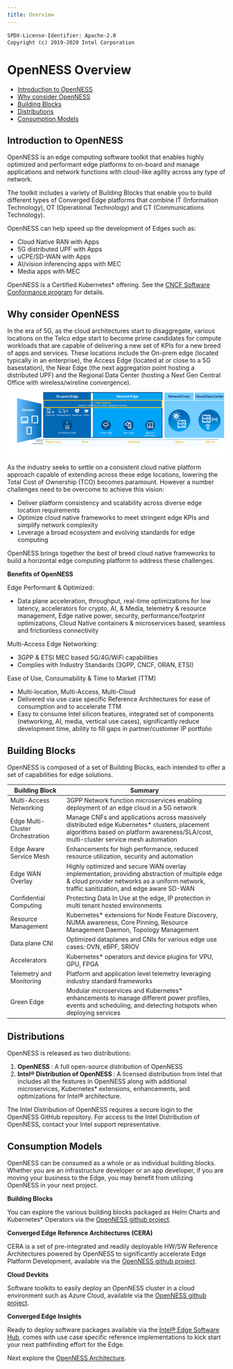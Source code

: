 ```yaml
---
title: Overview
---
```

```text
SPDX-License-Identifier: Apache-2.0
Copyright (c) 2019-2020 Intel Corporation
```

<!-- omit in toc -->
# OpenNESS Overview

- [Introduction to OpenNESS](#introduction-to-openness)
- [Why consider OpenNESS](#why-consider-openness)
- [Building Blocks](#building-blocks)
- [Distributions](#distributions)
- [Consumption Models](#consumption-models)

## Introduction to OpenNESS 

OpenNESS is an edge computing software toolkit that enables highly optimized and performant edge platforms to on-board and manage applications and network functions with cloud-like agility across any type of network.

The toolkit includes a variety of Building Blocks that enable you to build different types of Converged Edge platforms that combine IT (Information Technology), OT (Operational Technology) and CT (Communications Technology).

OpenNESS can help speed up the development of Edges such as:

- Cloud Native RAN with Apps
- 5G distributed UPF with Apps
- uCPE/SD-WAN with Apps
- AI/vision inferencing apps with MEC 
- Media apps with MEC

OpenNESS is a Certified Kubernetes* offering. See the [CNCF Software Conformance program](https://www.cncf.io/certification/software-conformance/) for details.

## Why consider OpenNESS

In the era of 5G, as the cloud architectures start to disaggregate, various locations on the Telco edge start to become prime candidates for compute workloads that are capable of delivering a new set of KPIs for a new breed of apps and services. These locations include the On-prem edge (located typically in an enterprise), the Access Edge (located at or close to a 5G basestation), the Near Edge (the next aggregation point hosting a distributed UPF) and the Regional Data Center (hosting a Next Gen Central Office with wireless/wireline convergence).

![](arch-images/multi-location-edge.png)

As the industry seeks to settle on a consistent cloud native platform approach capable of extending across these edge locations, lowering the Total Cost of Ownership (TCO) becomes paramount.  However a number challenges need to be overcome to achieve this vision:

- Deliver platform consistency and scalability across diverse edge location requirements
- Optimize cloud native frameworks to meet stringent edge KPIs and simplify network complexity
- Leverage a broad ecosystem and evolving standards for edge computing

OpenNESS brings together the best of breed cloud native frameworks to build a horizontal edge computing platform to address these challenges.

**Benefits of OpenNESS**

Edge Performant & Optimized: 

- Data plane acceleration, throughput, real-time optimizations for low latency, accelerators for crypto, AI, & Media, telemetry & resource management, Edge native power, security, performance/footprint optimizations, Cloud Native containers & microservices based, seamless and frictionless connectivity

Multi-Access Edge Networking:

- 3GPP & ETSI MEC based 5G/4G/WiFi capabilities
- Complies with Industry Standards (3GPP, CNCF, ORAN, ETSI)

Ease of Use, Consumability & Time to Market (TTM)

- Multi-location, Multi-Access, Multi-Cloud
- Delivered via use case specific Reference Architectures for ease of consumption and to accelerate TTM
- Easy to consume Intel silicon features, integrated set of components (networking, AI, media, vertical use cases), significantly reduce development time, ability to fill gaps in partner/customer IP portfolio

## Building Blocks

OpenNESS is composed of a set of Building Blocks, each intended to offer a set of capabilities for edge solutions.

| Building Block                   | Summary                                                      |
| -------------------------------- | ------------------------------------------------------------ |
| Multi-Access Networking          | 3GPP Network function microservices enabling deployment of an edge cloud in a 5G network |
| Edge Multi-Cluster Orchestration | Manage CNFs and applications across massively distributed edge Kubernetes* clusters, placement algorithms based on platform awareness/SLA/cost, multi-cluster service mesh automation |
| Edge Aware Service Mesh          | Enhancements for high performance, reduced resource utilization, security and automation |
| Edge WAN Overlay                 | Highly optimized and secure WAN overlay implementation, providing abstraction of multiple edge & cloud provider networks as a uniform network, traffic sanitization, and edge aware SD-WAN |
| Confidential Computing           | Protecting Data In Use at the edge, IP protection in multi tenant hosted environments |
| Resource Management              | Kubernetes* extensions for Node Feature Discovery, NUMA awareness, Core Pinning, Resource Management Daemon, Topology Management |
| Data plane CNI                   | Optimized dataplanes and CNIs for various edge use cases: OVN, eBPF, SRIOV |
| Accelerators                     | Kubernetes* operators and device plugins for VPU, GPU, FPGA  |
| Telemetry and Monitoring         | Platform and application level telemetry leveraging industry standard frameworks |
| Green Edge                       | Modular microservices and Kubernetes* enhancements to manage different power profiles, events and scheduling, and detecting hotspots when deploying services |


## Distributions
OpenNESS is released as two distributions:
1. <b>OpenNESS </b>: A full open-source distribution of OpenNESS
2. <b>Intel® Distribution of OpenNESS </b>: A licensed distribution from Intel that includes all the features in OpenNESS along with additional microservices, Kubernetes\* extensions, enhancements, and optimizations for Intel® architecture. 

The Intel Distribution of OpenNESS requires a secure login to the OpenNESS GitHub repository. For access to the Intel Distribution of OpenNESS, contact your Intel support representative. 

## Consumption Models

OpenNESS can be consumed as a whole or as individual building blocks. Whether you are an infrastructure developer or an app developer, if you are moving your business to the Edge, you may benefit from utilizing OpenNESS in your next project. 

**Building Blocks**

You can explore the various building blocks packaged as Helm Charts and Kubernetes* Operators via the [OpenNESS github project](https://github.com/open-ness).

**Converged Edge Reference Architectures (CERA)**

CERA is a set of pre-integrated and readily deployable HW/SW Reference Architectures powered by OpenNESS to significantly accelerate Edge Platform Development, available via the [OpenNESS github project](https://github.com/open-ness).

**Cloud Devkits**

Software toolkits to easily deploy an OpenNESS cluster in a cloud environment such as Azure Cloud, available via the [OpenNESS github project](https://github.com/open-ness). 

**Converged Edge Insights**

Ready to deploy software packages available via the [Intel® Edge Software Hub](https://www.intel.com/content/www/us/en/edge-computing/edge-software-hub.html), comes with use case specific reference implementations to kick start your next pathfinding effort for the Edge.

Next explore the [OpenNESS Architecture](architecture.md). 
